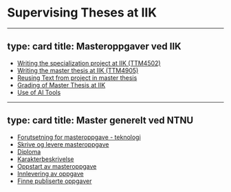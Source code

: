 # Supervising Theses at IIK


---
type: card
title: Masteroppgaver ved IIK
---
*   [Writing the specialization project at IIK (TTM4502)](../student/ttm4502-old-wiki.html)
*   [Writing the master thesis at IIK (TTM4905)](../student/ttm4905-old-wiki.html)
*   [Reusing Text from project in master thesis](../student/ttm4905-reuse-old-wiki.html)
*   [Grading of Master Thesis at IIK](../thesis-grading-old-wiki.html)
*   [Use of AI Tools](../bruk-av-ki.html)



---
type: card
title: Master generelt ved NTNU
---
*   [Forutsetning for masteroppgave - teknologi](https://i.ntnu.no/wiki/-/wiki/Norsk/Forutsetning+for+masteroppgave+-+sivilingeni%C3%B8r)
*   [Skrive og levere masteroppgave](https://i.ntnu.no/masteroppgave)
*   [Diploma](https://i.ntnu.no/wiki/-/wiki/English/Diplomas)
*   [Karakterbeskrivelse](https://i.ntnu.no/wiki/-/wiki/English/Description+of+grades+for+master+thesis)
*   [Oppstart av masteroppgave](https://i.ntnu.no/wiki/-/wiki/English/Start+your+MA+thesis+-+graduate+engineer+programmes)
*   [Innlevering av oppgave](https://i.ntnu.no/wiki/-/wiki/English/Submit+your+MA+thesis+-+Graduate+Engineer+Programmes#section-Submit+your+MA+thesis+-+Graduate+Engineer+Programmes-Extended+deadline)
*   [Finne publiserte oppgaver](http://ntnuopen.ntnu.no/ntnu-xmlui//discover?filtertype=doctype&filter_relational_operator=equals&filter=Master+thesis)
